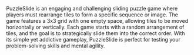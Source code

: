 PuzzleSlide is an engaging and challenging sliding puzzle game where players must rearrange tiles to form a specific sequence or image. The game features a 3x3 grid with one empty space, allowing tiles to be moved horizontally or vertically. Each game starts with a random arrangement of tiles, and the goal is to strategically slide them into the correct order. With its simple yet addictive gameplay, PuzzleSlide is perfect for testing your problem-solving skills and mental agility.
